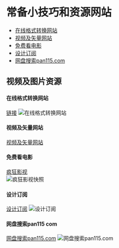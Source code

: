 # 常备小技巧和资源网站
- [在线格式转换网站](#在线格式转换网站)
- [视频及矢量网站](#视频及矢量网站)
- [免费看电影](#免费看电影)
- [设计订阅](#设计订阅)
- [网盘搜索pan115.com](#网盘搜索pan115-com)


视频及图片资源
-------------
#### 在线格式转换网站
[链接](http://www.alltoall.net/)
![在线格式转换网站](https://raw.githubusercontent.com/walman6/tip-skill/master/images/2019-1-14%2011-13-46.png)<br />
#### 视频及矢量网站
[视频及矢量网站](https://www.stockio.com/)
#### 免费看电影
[疯狂影视](http://ifkdy.com)<br />
![疯狂影视快照](https://raw.githubusercontent.com/walman6/tip-skill/master/images/image.png)
#### 设计订阅
[设计订阅](https://idesign.qq.com)
![设计订阅](https://raw.githubusercontent.com/walman6/tip-skill/master/images/2019-1-14%2012-2-12.png)
#### 网盘搜索pan115 com
[网盘搜索pan115.com](http://guanggua.com/)
![网盘搜索pan115.com](https://github.com/walman6/tip-skill/blob/master/images/2019-1-14%2012-11-3.png)
